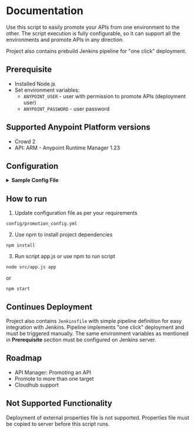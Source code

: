 
# Documentation 

Use this script to easily promote your APIs from one environment to the other. The script execution is fully configurable, so it can support all the environments and promote APIs in any direction. 

Project also contains prebuild Jenkins pipeline for "one click" deployment.

## Prerequisite

* Installed Node.js
* Set environment variables:
	* `ANYPOINT_USER` - user with permission to promote APIs (deployment user)
	* `ANYPOINT_PASSWORD` - user password

## Supported Anypoint Platform versions

* Crowd 2
* API: ARM - Anypoint Runtime Manager 1.23


## Configuration
<details><summary><b>Sample Config File</b></summary><p>
	
```
Config:
  SourceEnvName: "TEST" 		//name of environment configure on ARM
  SourceServerName: "summer" 	//source runtime name - could be server or cluster
  SourceServerType: "SERVER" 	//supported types are SERVER or CLUSTER
  TargetEnvName: "PROD" 		//name of environment configured on ARM
  TargetServerName: "joker" 	//target runtime name - could be server or cluster
  TargetServerType: "SERVER" 	//supported types are SERVER or CLUSTER
  Applications: 				//all the applications running on source runtime that should be promoted to target runtime
    - hello-world-v1
    - hello-world-v2
```
</p></details>

## How to run
1. Update configuration file as per your requirements
```
config/promotion_config.yml
```
2. Use npm to install project dependencies
```
npm install
```
3. Run script app.js or use npm to run script
```
node src/app.js app
```
or
```
npm start
```

## Continues Deployment
Project also contains `Jenkinsfile` with simple pipeline definition for easy integration with Jenkins. Pipeline implements "one click" deployment and must be triggered manually.
The same environment variables as mentioned in **Prerequisite** section must be configured on Jenkins server.

## Roadmap

* API Manager: Promoting an API
* Promote to more than one target
* Cloudhub support

## Not Supported Functionality
Deployment of external properties file is not supported. Properties file must be copied to server before this script runs.